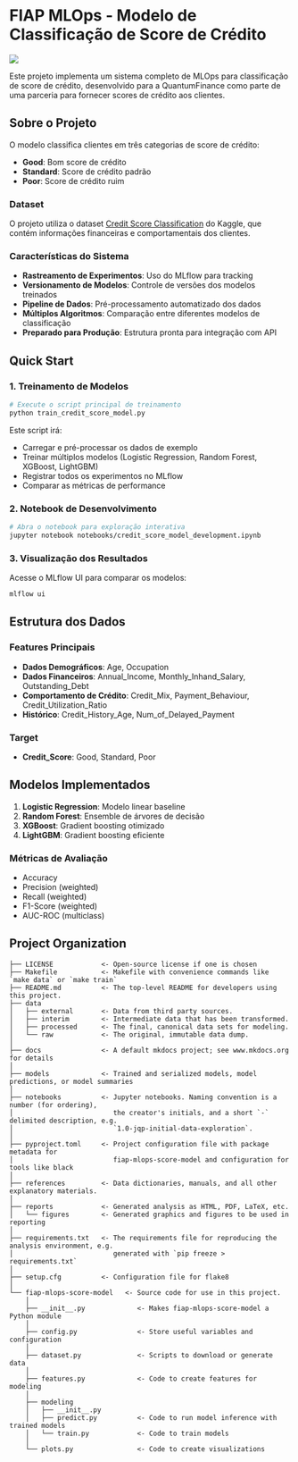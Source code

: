 # FIAP MLOps - Modelo de Classificação de Score de Crédito

<a target="_blank" href="https://cookiecutter-data-science.drivendata.org/">
    <img src="https://img.shields.io/badge/CCDS-Project%20template-328F97?logo=cookiecutter" />
</a>

Este projeto implementa um sistema completo de MLOps para classificação de score de crédito, desenvolvido para a QuantumFinance como parte de uma parceria para fornecer scores de crédito aos clientes.

## Sobre o Projeto

O modelo classifica clientes em três categorias de score de crédito:
- **Good**: Bom score de crédito
- **Standard**: Score de crédito padrão  
- **Poor**: Score de crédito ruim

### Dataset
O projeto utiliza o dataset [Credit Score Classification](https://www.kaggle.com/datasets/parisrohan/credit-score-classification) do Kaggle, que contém informações financeiras e comportamentais dos clientes.

### Características do Sistema
- **Rastreamento de Experimentos**: Uso do MLflow para tracking
- **Versionamento de Modelos**: Controle de versões dos modelos treinados
- **Pipeline de Dados**: Pré-processamento automatizado dos dados
- **Múltiplos Algoritmos**: Comparação entre diferentes modelos de classificação
- **Preparado para Produção**: Estrutura pronta para integração com API

## Quick Start

### 1. Treinamento de Modelos

```bash
# Execute o script principal de treinamento
python train_credit_score_model.py
```

Este script irá:
- Carregar e pré-processar os dados de exemplo
- Treinar múltiplos modelos (Logistic Regression, Random Forest, XGBoost, LightGBM)
- Registrar todos os experimentos no MLflow
- Comparar as métricas de performance

### 2. Notebook de Desenvolvimento

```bash
# Abra o notebook para exploração interativa
jupyter notebook notebooks/credit_score_model_development.ipynb
```

### 3. Visualização dos Resultados

Acesse o MLflow UI para comparar os modelos:
```bash
mlflow ui
```

## Estrutura dos Dados

### Features Principais
- **Dados Demográficos**: Age, Occupation
- **Dados Financeiros**: Annual_Income, Monthly_Inhand_Salary, Outstanding_Debt
- **Comportamento de Crédito**: Credit_Mix, Payment_Behaviour, Credit_Utilization_Ratio
- **Histórico**: Credit_History_Age, Num_of_Delayed_Payment

### Target
- **Credit_Score**: Good, Standard, Poor

## Modelos Implementados

1. **Logistic Regression**: Modelo linear baseline
2. **Random Forest**: Ensemble de árvores de decisão
3. **XGBoost**: Gradient boosting otimizado
4. **LightGBM**: Gradient boosting eficiente

### Métricas de Avaliação
- Accuracy
- Precision (weighted)
- Recall (weighted)
- F1-Score (weighted)
- AUC-ROC (multiclass)

## Project Organization

```
├── LICENSE            <- Open-source license if one is chosen
├── Makefile           <- Makefile with convenience commands like `make data` or `make train`
├── README.md          <- The top-level README for developers using this project.
├── data
│   ├── external       <- Data from third party sources.
│   ├── interim        <- Intermediate data that has been transformed.
│   ├── processed      <- The final, canonical data sets for modeling.
│   └── raw            <- The original, immutable data dump.
│
├── docs               <- A default mkdocs project; see www.mkdocs.org for details
│
├── models             <- Trained and serialized models, model predictions, or model summaries
│
├── notebooks          <- Jupyter notebooks. Naming convention is a number (for ordering),
│                         the creator's initials, and a short `-` delimited description, e.g.
│                         `1.0-jqp-initial-data-exploration`.
│
├── pyproject.toml     <- Project configuration file with package metadata for 
│                         fiap-mlops-score-model and configuration for tools like black
│
├── references         <- Data dictionaries, manuals, and all other explanatory materials.
│
├── reports            <- Generated analysis as HTML, PDF, LaTeX, etc.
│   └── figures        <- Generated graphics and figures to be used in reporting
│
├── requirements.txt   <- The requirements file for reproducing the analysis environment, e.g.
│                         generated with `pip freeze > requirements.txt`
│
├── setup.cfg          <- Configuration file for flake8
│
└── fiap-mlops-score-model   <- Source code for use in this project.
    │
    ├── __init__.py             <- Makes fiap-mlops-score-model a Python module
    │
    ├── config.py               <- Store useful variables and configuration
    │
    ├── dataset.py              <- Scripts to download or generate data
    │
    ├── features.py             <- Code to create features for modeling
    │
    ├── modeling                
    │   ├── __init__.py 
    │   ├── predict.py          <- Code to run model inference with trained models          
    │   └── train.py            <- Code to train models
    │
    └── plots.py                <- Code to create visualizations
```
